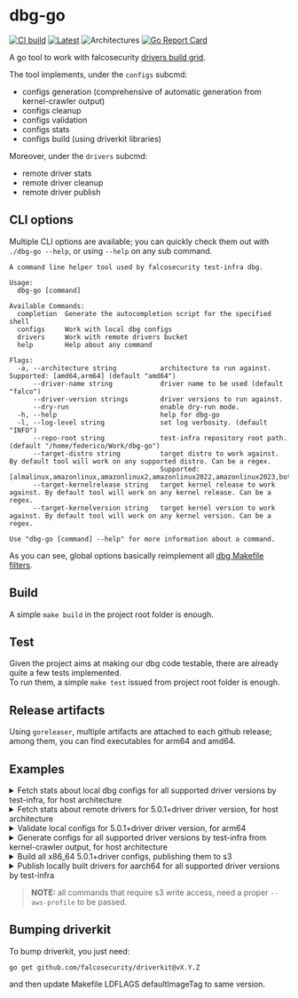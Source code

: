# dbg-go

[![CI build](https://github.com/FedeDP/dbg-go/actions/workflows/ci.yml/badge.svg)](https://github.com/FedeDP/dbg-go/actions/workflows/ci.yml)
[![Latest](https://img.shields.io/github/v/release/FedeDP/dbg-go)](https://github.com/FedeDP/dbg-go/releases/latest)
![Architectures](https://img.shields.io/badge/ARCHS-x86__64%7Caarch64-blueviolet)
[![Go Report Card](https://goreportcard.com/badge/github.com/FedeDP/dbg-go)](https://goreportcard.com/report/github.com/FedeDP/dbg-go)

A go tool to work with falcosecurity [drivers build grid](https://github.com/falcosecurity/test-infra/tree/master/driverkit).  

The tool implements, under the `configs` subcmd:
* configs generation (comprehensive of automatic generation from kernel-crawler output)
* configs cleanup
* configs validation
* configs stats
* configs build (using driverkit libraries)

Moreover, under the `drivers` subcmd:
* remote driver stats
* remote driver cleanup
* remote driver publish

## CLI options

Multiple CLI options are available; you can quickly check them out with `./dbg-go --help`, or using `--help` on any sub command.  

```
A command line helper tool used by falcosecurity test-infra dbg.

Usage:
  dbg-go [command]

Available Commands:
  completion  Generate the autocompletion script for the specified shell
  configs     Work with local dbg configs
  drivers     Work with remote drivers bucket
  help        Help about any command

Flags:
  -a, --architecture string           architecture to run against. Supported: [amd64,arm64] (default "amd64")
      --driver-name string            driver name to be used (default "falco")
      --driver-version strings        driver versions to run against.
      --dry-run                       enable dry-run mode.
  -h, --help                          help for dbg-go
  -l, --log-level string              set log verbosity. (default "INFO")
      --repo-root string              test-infra repository root path. (default "/home/federico/Work/dbg-go")
      --target-distro string          target distro to work against. By default tool will work on any supported distro. Can be a regex.
                                      Supported: [almalinux,amazonlinux,amazonlinux2,amazonlinux2022,amazonlinux2023,bottlerocket,centos,debian,fedora,minikube,talos,ubuntu].
      --target-kernelrelease string   target kernel release to work against. By default tool will work on any kernel release. Can be a regex.
      --target-kernelversion string   target kernel version to work against. By default tool will work on any kernel version. Can be a regex.

Use "dbg-go [command] --help" for more information about a command.
```

As you can see, global options basically reimplement all [dbg Makefile filters](https://github.com/falcosecurity/test-infra/blob/master/driverkit/Makefile).

## Build

A simple `make build` in the project root folder is enough.

## Test

Given the project aims at making our dbg code testable, there are already quite a few tests implemented.  
To run them, a simple `make test` issued from project root folder is enough.

## Release artifacts

Using `goreleaser`, multiple artifacts are attached to each github release; among them, you can find executables for arm64 and amd64.

## Examples

<details>
  <summary>Fetch stats about local dbg configs for all supported driver versions by test-infra, for host architecture</summary>
  
```bash
./dbg-go configs stats --repo-root test-infra
```
</details>

<details>
  <summary>Fetch stats about remote drivers for 5.0.1+driver driver version, for host architecture</summary>
  
```bash
./dbg-go drivers stats --driver-version 5.0.1+driver
```
</details>

<details>
  <summary>Validate local configs for 5.0.1+driver driver version, for arm64</summary>
  
```bash
./dbg-go configs validate --driver-version 5.0.1+driver --architecture arm64
```
</details>

<details>
  <summary>Generate configs for all supported driver versions by test-infra from kernel-crawler output, for host architecture</summary>
  
```bash
./dbg-go configs generate --repo-root test-infra --auto
```
</details>

<details>
  <summary>Build all x86_64 5.0.1+driver configs, publishing them to s3</summary>
  
```bash
./dbg-go configs build --repo-root test-infra --driver-version 5.0.1+driver --publish
```
</details>

<details>
  <summary>Publish locally built drivers for aarch64 for all supported driver versions by test-infra</summary>

```bash
./dbg-go drivers publish --repo-root test-infra --architecture arm64
```
</details>


> **NOTE:** all commands that require s3 write access, need a proper `--aws-profile` to be passed.

## Bumping driverkit

To bump driverkit, you just need:
```shell
go get github.com/falcosecurity/driverkit@vX.Y.Z
```
and then update Makefile LDFLAGS defaultImageTag to same version.
